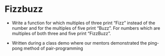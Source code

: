 # Fizzbuzz

- Write a function for which multiples of three print “Fizz” instead of the number and for the multiples of five print “Buzz”. For numbers which are multiples of both three and five print “FizzBuzz”.

- Written during a class demo where our mentors demonstrated the ping-pong method of pair-programming
